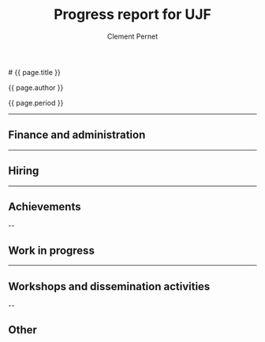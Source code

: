 ﻿---
layout: slides
title: "Progress report for UJF"
theme: white
transition: none
author: Clement Pernet
period: Reporting period from March 2017 to January 2018
---

<section data-markdown data-separator="^---\n" data-separator-vertical="^--\n">
# {{ page.title }}

{{ page.author }}

{{ page.period }}

---

## Finance and administration



---
## Hiring


---
## Achievements




--
## Work in progress


---
## Workshops and dissemination activities


--
## Other



</section>
